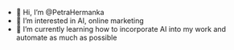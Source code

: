 - 👋 Hi, I’m @PetraHermanka
- 👀 I’m interested in AI, online marketing
- 🌱 I’m currently learning how to incorporate AI into my work and automate as much as possible


<!---
PetraHermanka/PetraHermanka is a ✨ special ✨ repository because its `README.md` (this file) appears on your GitHub profile.
You can click the Preview link to take a look at your changes.
--->
